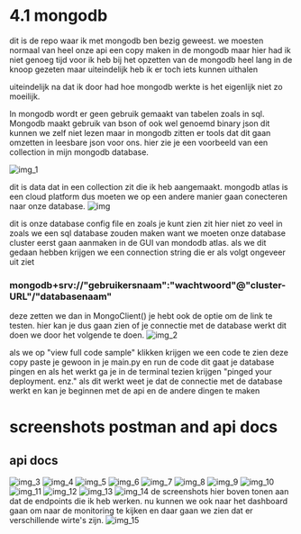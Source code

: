 # 4.1 mongodb

dit is de repo waar ik met mongodb ben bezig geweest. we moesten normaal van heel onze api een copy maken in de mongodb maar hier had ik niet genoeg tijd voor ik heb bij het opzetten van de mongodb heel lang in de knoop gezeten maar uiteindelijk heb ik er toch iets kunnen uithalen

uiteindelijk na dat ik door had hoe mongodb werkte is het eigenlijk niet zo moeilijk.

In mongodb wordt er geen gebruik gemaakt van tabelen zoals in sql. Mongodb maakt gebruik van bson of ook wel genoemd binary json dit kunnen we zelf niet lezen maar in mongodb zitten er tools dat dit gaan omzetten in leesbare json voor ons.
hier zie je een voorbeeld van een collection in mijn mongodb database.

![img_1](https://github.com/yorbenwij/apidevmongodb/assets/91123168/ccee3541-d29f-4735-9a13-47572a560821)


dit is data dat in een collection zit die ik heb aangemaakt.
mongodb atlas is een cloud platform dus moeten we op een andere manier gaan conecteren naar onze database.
![img](https://github.com/yorbenwij/apidevmongodb/assets/91123168/043bd40b-ccec-426c-849a-e7300b936b74)


dit is onze database config file en zoals je kunt zien zit hier niet zo veel in zoals we een sql database zouden maken want we moeten onze database cluster eerst gaan aanmaken in de GUI van mondodb atlas. als we dit gedaan hebben krijgen we een connection string die er als volgt ongeveer uit ziet
### mongodb+srv://"gebruikersnaam":"wachtwoord"@"cluster-URL"/"databasenaam"

deze zetten we dan in MongoClient()
je hebt ook de optie om de link te testen. hier kan je dus gaan zien of je connectie met de database werkt dit doen we door het volgende te doen.
![img_2](https://github.com/yorbenwij/apidevmongodb/assets/91123168/c451b0e1-3dde-4a64-bcd1-166b36dc2529)

als we op "view full code sample" klikken krijgen we een code te zien deze copy paste je gewoon in je main.py en run de code dit gaat je database pingen en als het werkt ga je in de terminal tezien krijgen "pinged your deployment. enz."
als dit werkt weet je dat de connectie met de database werkt en kan je beginnen met de api en de andere dingen te maken

# screenshots postman and api docs
## api docs
![img_3](https://github.com/yorbenwij/apidevmongodb/assets/91123168/894a8fcd-f85e-4650-bb04-34ab6c1850d4)
![img_4](https://github.com/yorbenwij/apidevmongodb/assets/91123168/757aa7fd-0f1c-4eaa-81f9-7f144bee1028)
![img_5](https://github.com/yorbenwij/apidevmongodb/assets/91123168/e6e9ed64-1410-4a18-864b-350f8dac3f39)
![img_6](https://github.com/yorbenwij/apidevmongodb/assets/91123168/ab53cd29-f522-4dc8-a1a4-b4b32e360107)
![img_7](https://github.com/yorbenwij/apidevmongodb/assets/91123168/1a407bdc-3e87-4598-a145-a6149125bf24)
![img_8](https://github.com/yorbenwij/apidevmongodb/assets/91123168/e7a36cc1-29d6-4375-862f-7cd8d4fe4b44)
![img_9](https://github.com/yorbenwij/apidevmongodb/assets/91123168/0389fd38-b043-4cf4-8749-57fc490975ef)
![img_10](https://github.com/yorbenwij/apidevmongodb/assets/91123168/982d57cd-4347-40b2-9325-621ac7774f8f)
![img_11](https://github.com/yorbenwij/apidevmongodb/assets/91123168/c3aa15b4-1f83-43e8-99f0-cf38257b5c1a)
![img_12](https://github.com/yorbenwij/apidevmongodb/assets/91123168/d16373e9-dcff-4a00-91bf-d74595d0561b)
![img_13](https://github.com/yorbenwij/apidevmongodb/assets/91123168/2a43fabd-fffe-4746-94a9-3fc206649af0)
![img_14](https://github.com/yorbenwij/apidevmongodb/assets/91123168/b3f7d3f8-d9d0-4b3c-b413-1739870ddfaf)
de screenshots hier boven tonen aan dat de endpoints die ik heb werken. nu kunnen we ook naar het dashboard gaan om naar de monitoring te kijken en daar gaan we zien dat er verschillende wirte's zijn.
![img_15](https://github.com/yorbenwij/apidevmongodb/assets/91123168/0847f826-5358-44ab-8ef3-39baf11b3539)
